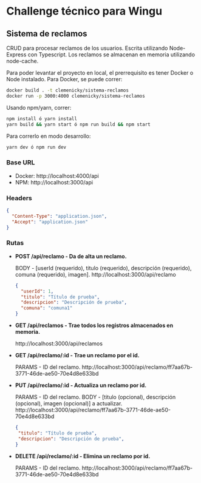 # Challenge técnico para Wingu
## Sistema de reclamos

CRUD para procesar reclamos de los usuarios. Escrita utilizando Node-Express con Typescript. Los reclamos se almacenan en memoria utilizando node-cache.

Para poder levantar el proyecto en local, el prerrequisito es tener Docker o Node instalado.
Para Docker, se puede correr:

``` bash
docker build . -t clemenicky/sistema-reclamos
docker run -p 3000:4000 clemenicky/sistema-reclamos
```

Usando npm/yarn, correr:

``` bash
npm install ó yarn install
yarn build && yarn start ó npm run build && npm start
```
Para correrlo en modo desarrollo:

```bash
yarn dev ó npm run dev
```

### Base URL
- Docker: http://localhost:4000/api
- NPM: http://localhost:3000/api

### Headers

``` json
{
  "Content-Type": "application.json",
  "Accept": "application.json"
}
```
### Rutas

- **POST /api/reclamo - Da de alta un reclamo.**

  BODY - [userId (requerido), titulo (requerido), descripción (requerido), comuna (requerido), imagen].
  http://localhost:3000/api/reclamo

  ```json
  {
    "userId": 1,
    "titulo": "Título de prueba",
    "descripcion": "Descripción de prueba",
    "comuna": "comuna1"
  }
  ```

- **GET /api/reclamos - Trae todos los registros almacenados en memoria.**

  http://localhost:3000/api/reclamos

- **GET /api/reclamo/:id - Trae un reclamo por el id.**

  PARAMS - ID del reclamo.
  http://localhost:3000/api/reclamo/ff7aa67b-3771-46de-ae50-70e4d8e633bd

- **PUT /api/reclamo/:id - Actualiza  un reclamo por id.**

  PARAMS - ID del reclamo.
  BODY - [titulo (opcional), descripción (opcional), imagen (opcional)] a actualizar.
  http://localhost:3000/api/reclamo/ff7aa67b-3771-46de-ae50-70e4d8e633bd

   ```json
  {
    "titulo": "Título de prueba",
    "descripcion": "Descripción de prueba",
  }
  ```

- **DELETE /api/reclamo/:id - Elimina un reclamo por id.**

  PARAMS - ID del reclamo.
  http://localhost:3000/api/reclamo/ff7aa67b-3771-46de-ae50-70e4d8e633bd

